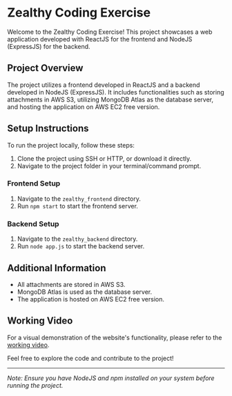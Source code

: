 # Zealthy Coding Exercise

Welcome to the Zealthy Coding Exercise! This project showcases a web application developed with ReactJS for the frontend and NodeJS (ExpressJS) for the backend.

## Project Overview

The project utilizes a frontend developed in ReactJS and a backend developed in NodeJS (ExpressJS). It includes functionalities such as storing attachments in AWS S3, utilizing MongoDB Atlas as the database server, and hosting the application on AWS EC2 free version.

## Setup Instructions

To run the project locally, follow these steps:

1. Clone the project using SSH or HTTP, or download it directly.
2. Navigate to the project folder in your terminal/command prompt.

### Frontend Setup

1. Navigate to the `zealthy_frontend` directory.
2. Run `npm start` to start the frontend server.

### Backend Setup

1. Navigate to the `zealthy_backend` directory.
2. Run `node app.js` to start the backend server.

## Additional Information

- All attachments are stored in AWS S3.
- MongoDB Atlas is used as the database server.
- The application is hosted on AWS EC2 free version.

## Working Video

For a visual demonstration of the website's functionality, please refer to the [working video](link_to_video).

Feel free to explore the code and contribute to the project!

---
*Note: Ensure you have NodeJS and npm installed on your system before running the project.*
